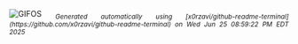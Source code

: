 <div align="justify">
<picture>
    <source media="(prefers-color-scheme: dark)" srcset="https://i.ibb.co/WWfsqBjb/output-gif.gif">
    <source media="(prefers-color-scheme: light)" srcset="https://i.ibb.co/WWfsqBjb/output-gif.gif">
    <img alt="GIFOS" src="https://i.ibb.co/WWfsqBjb/output-gif.gif">
</picture>
<sub><i>Generated automatically using [x0rzavi/github-readme-terminal](https://github.com/x0rzavi/github-readme-terminal) on Wed Jun 25 08:59:22 PM EDT 2025</i></sub>
</div>

<!--  -->